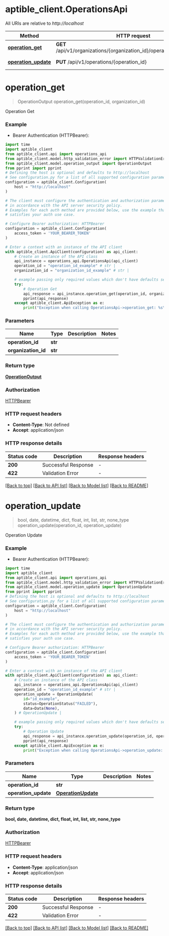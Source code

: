 # aptible_client.OperationsApi

All URIs are relative to *http://localhost*

Method | HTTP request | Description
------------- | ------------- | -------------
[**operation_get**](OperationsApi.md#operation_get) | **GET** /api/v1/organizations/{organization_id}/operations/{operation_id} | Operation Get
[**operation_update**](OperationsApi.md#operation_update) | **PUT** /api/v1/operations/{operation_id} | Operation Update


# **operation_get**
> OperationOutput operation_get(operation_id, organization_id)

Operation Get

### Example

* Bearer Authentication (HTTPBearer):

```python
import time
import aptible_client
from aptible_client.api import operations_api
from aptible_client.model.http_validation_error import HTTPValidationError
from aptible_client.model.operation_output import OperationOutput
from pprint import pprint
# Defining the host is optional and defaults to http://localhost
# See configuration.py for a list of all supported configuration parameters.
configuration = aptible_client.Configuration(
    host = "http://localhost"
)

# The client must configure the authentication and authorization parameters
# in accordance with the API server security policy.
# Examples for each auth method are provided below, use the example that
# satisfies your auth use case.

# Configure Bearer authorization: HTTPBearer
configuration = aptible_client.Configuration(
    access_token = 'YOUR_BEARER_TOKEN'
)

# Enter a context with an instance of the API client
with aptible_client.ApiClient(configuration) as api_client:
    # Create an instance of the API class
    api_instance = operations_api.OperationsApi(api_client)
    operation_id = "operation_id_example" # str | 
    organization_id = "organization_id_example" # str | 

    # example passing only required values which don't have defaults set
    try:
        # Operation Get
        api_response = api_instance.operation_get(operation_id, organization_id)
        pprint(api_response)
    except aptible_client.ApiException as e:
        print("Exception when calling OperationsApi->operation_get: %s\n" % e)
```


### Parameters

Name | Type | Description  | Notes
------------- | ------------- | ------------- | -------------
 **operation_id** | **str**|  |
 **organization_id** | **str**|  |

### Return type

[**OperationOutput**](OperationOutput.md)

### Authorization

[HTTPBearer](../README.md#HTTPBearer)

### HTTP request headers

 - **Content-Type**: Not defined
 - **Accept**: application/json


### HTTP response details

| Status code | Description | Response headers |
|-------------|-------------|------------------|
**200** | Successful Response |  -  |
**422** | Validation Error |  -  |

[[Back to top]](#) [[Back to API list]](../README.md#documentation-for-api-endpoints) [[Back to Model list]](../README.md#documentation-for-models) [[Back to README]](../README.md)

# **operation_update**
> bool, date, datetime, dict, float, int, list, str, none_type operation_update(operation_id, operation_update)

Operation Update

### Example

* Bearer Authentication (HTTPBearer):

```python
import time
import aptible_client
from aptible_client.api import operations_api
from aptible_client.model.http_validation_error import HTTPValidationError
from aptible_client.model.operation_update import OperationUpdate
from pprint import pprint
# Defining the host is optional and defaults to http://localhost
# See configuration.py for a list of all supported configuration parameters.
configuration = aptible_client.Configuration(
    host = "http://localhost"
)

# The client must configure the authentication and authorization parameters
# in accordance with the API server security policy.
# Examples for each auth method are provided below, use the example that
# satisfies your auth use case.

# Configure Bearer authorization: HTTPBearer
configuration = aptible_client.Configuration(
    access_token = 'YOUR_BEARER_TOKEN'
)

# Enter a context with an instance of the API client
with aptible_client.ApiClient(configuration) as api_client:
    # Create an instance of the API class
    api_instance = operations_api.OperationsApi(api_client)
    operation_id = "operation_id_example" # str | 
    operation_update = OperationUpdate(
        id="id_example",
        status=OperationStatus("FAILED"),
        data=Data(None),
    ) # OperationUpdate | 

    # example passing only required values which don't have defaults set
    try:
        # Operation Update
        api_response = api_instance.operation_update(operation_id, operation_update)
        pprint(api_response)
    except aptible_client.ApiException as e:
        print("Exception when calling OperationsApi->operation_update: %s\n" % e)
```


### Parameters

Name | Type | Description  | Notes
------------- | ------------- | ------------- | -------------
 **operation_id** | **str**|  |
 **operation_update** | [**OperationUpdate**](OperationUpdate.md)|  |

### Return type

**bool, date, datetime, dict, float, int, list, str, none_type**

### Authorization

[HTTPBearer](../README.md#HTTPBearer)

### HTTP request headers

 - **Content-Type**: application/json
 - **Accept**: application/json


### HTTP response details

| Status code | Description | Response headers |
|-------------|-------------|------------------|
**200** | Successful Response |  -  |
**422** | Validation Error |  -  |

[[Back to top]](#) [[Back to API list]](../README.md#documentation-for-api-endpoints) [[Back to Model list]](../README.md#documentation-for-models) [[Back to README]](../README.md)

